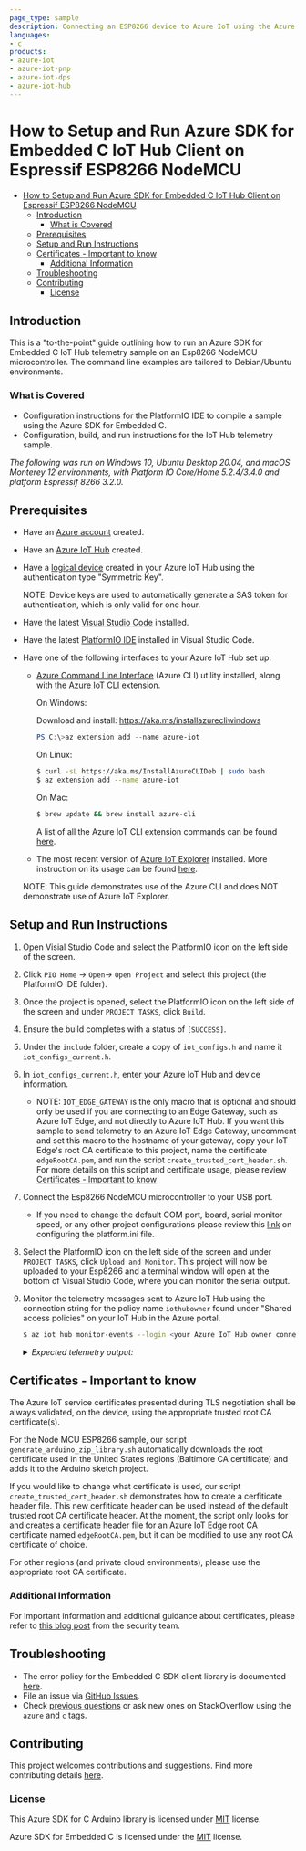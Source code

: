 ```yaml
---
page_type: sample
description: Connecting an ESP8266 device to Azure IoT using the Azure SDK for Embedded C
languages:
- c
products:
- azure-iot
- azure-iot-pnp
- azure-iot-dps
- azure-iot-hub
---
```


# How to Setup and Run Azure SDK for Embedded C IoT Hub Client on Espressif ESP8266 NodeMCU

- [How to Setup and Run Azure SDK for Embedded C IoT Hub Client on Espressif ESP8266 NodeMCU](#how-to-setup-and-run-azure-sdk-for-embedded-c-iot-hub-client-on-espressif-esp8266-nodemcu)
  - [Introduction](#introduction)
    - [What is Covered](#what-is-covered)
  - [Prerequisites](#prerequisites)
  - [Setup and Run Instructions](#setup-and-run-instructions)
  - [Certificates - Important to know](#certificates---important-to-know)
    - [Additional Information](#additional-information)
  - [Troubleshooting](#troubleshooting)
  - [Contributing](#contributing)
    - [License](#license)

## Introduction

This is a "to-the-point" guide outlining how to run an Azure SDK for Embedded C IoT Hub telemetry sample on an Esp8266 NodeMCU microcontroller. The command line examples are tailored to Debian/Ubuntu environments.

### What is Covered

- Configuration instructions for the PlatformIO IDE to compile a sample using the Azure SDK for Embedded C.
- Configuration, build, and run instructions for the IoT Hub telemetry sample.

_The following was run on Windows 10, Ubuntu Desktop 20.04, and macOS Monterey 12 environments, with Platform IO Core/Home 5.2.4/3.4.0 and platform Espressif 8266 3.2.0._

## Prerequisites

- Have an [Azure account](https://azure.microsoft.com/) created.
- Have an [Azure IoT Hub](https://docs.microsoft.com/azure/iot-hub/iot-hub-create-through-portal) created.
- Have a [logical device](https://docs.microsoft.com/azure/iot-hub/iot-hub-create-through-portal#register-a-new-device-in-the-iot-hub) created in your Azure IoT Hub using the authentication type "Symmetric Key".

    NOTE: Device keys are used to automatically generate a SAS token for authentication, which is only valid for one hour.

- Have the latest [Visual Studio Code](https://code.visualstudio.com/download) installed.

- Have the latest [PlatformIO IDE](https://docs.platformio.org/en/latest/integration/ide/vscode.html) installed in Visual Studio Code.

- Have one of the following interfaces to your Azure IoT Hub set up:
  - [Azure Command Line Interface](https://docs.microsoft.com/cli/azure/install-azure-cli?view=azure-cli-latest) (Azure CLI) utility installed, along with the [Azure IoT CLI extension](https://github.com/Azure/azure-iot-cli-extension).

    On Windows:

      Download and install: https://aka.ms/installazurecliwindows

      ```powershell
      PS C:\>az extension add --name azure-iot
      ```

    On Linux:

      ```bash
      $ curl -sL https://aka.ms/InstallAzureCLIDeb | sudo bash
      $ az extension add --name azure-iot
      ```
    
    On Mac:

      ```bash
      $ brew update && brew install azure-cli
      ```

      A list of all the Azure IoT CLI extension commands can be found [here](https://docs.microsoft.com/cli/azure/iot?view=azure-cli-latest).

  - The most recent version of [Azure IoT Explorer](https://github.com/Azure/azure-iot-explorer/releases) installed. More instruction on its usage can be found [here](https://docs.microsoft.com/azure/iot-pnp/howto-use-iot-explorer).

  NOTE: This guide demonstrates use of the Azure CLI and does NOT demonstrate use of Azure IoT Explorer.

## Setup and Run Instructions

1. Open Visial Studio Code and select the PlatformIO icon on the left side of the screen.

2. Click `PIO Home` -> `Open`-> `Open Project` and select this project (the PlatformIO IDE folder).

3. Once the project is opened, select the PlatformIO icon on the left side of the screen and under `PROJECT TASKS`, click `Build`.

4. Ensure the build completes with a status of `[SUCCESS]`.

5. Under the `include` folder, create a copy of `iot_configs.h` and name it `iot_configs_current.h`.

6. In `iot_configs_current.h`, enter your Azure IoT Hub and device information.
    - NOTE: `IOT_EDGE_GATEWAY` is the only macro that is optional and should only be used if you are connecting to an Edge Gateway, such as Azure IoT Edge, and not directly to Azure IoT Hub. If you want this sample to send telemetry to an Azure IoT Edge Gateway, uncomment and set this macro to the hostname of your gateway, copy your IoT Edge's root CA certificate to this project, name the certificate `edgeRootCA.pem`, and run the script `create_trusted_cert_header.sh`. For more details on this script and certificate usage, please review [Certificates - Important to know](#certificates---important-to-know)

7. Connect the Esp8266 NodeMCU microcontroller to your USB port.
    -   If you need to change the default COM port, board, serial monitor speed, or any other project configurations please review this [link](https://docs.platformio.org/en/latest/projectconf/index.html) on configuring the platform.ini file.

8. Select the PlatformIO icon on the left side of the screen and under `PROJECT TASKS`, click `Upload and Monitor`. This project will now be uploaded to your Esp8266 and a terminal window will open at the bottom of Visual Studio Code, where you can monitor the serial output. 

9. Monitor the telemetry messages sent to Azure IoT Hub using the connection string for the policy name `iothubowner` found under "Shared access policies" on your IoT Hub in the Azure portal.

    ```bash
    $ az iot hub monitor-events --login <your Azure IoT Hub owner connection string in quotes> --device-id <your device id>
    ```

    <details><summary><i>Expected telemetry output:</i></summary>
    <p>

    ```bash
    Starting event monitor, filtering on device: mydeviceid, use ctrl-c to stop...
    {
        "event": {
            "origin": "mydeviceid",
            "payload": "payload"
        }
    }
    {
        "event": {
            "origin": "mydeviceid",
            "payload": "payload"
        }
    }
    {
        "event": {
            "origin": "mydeviceid",
            "payload": "payload"
        }
    }
    {
        "event": {
            "origin": "mydeviceid",
            "payload": "payload"
        }
    }
    {
        "event": {
            "origin": "mydeviceid",
            "payload": "payload"
        }
    }
    {
        "event": {
            "origin": "mydeviceid",
            "payload": "payload"
        }
    }
    ^CStopping event monitor...
    ```

    </p>
    </details>

## Certificates - Important to know

The Azure IoT service certificates presented during TLS negotiation shall be always validated, on the device, using the appropriate trusted root CA certificate(s).

For the Node MCU ESP8266 sample, our script `generate_arduino_zip_library.sh` automatically downloads the root certificate used in the United States regions (Baltimore CA certificate) and adds it to the Arduino sketch project.

If you would like to change what certificate is used, our script `create_trusted_cert_header.sh` demonstrates how to create a cerfiticate header file. This new cerfiticate header can be used instead of the default trusted root CA certificate header. At the moment, the script only looks for and creates a certificate header file for an Azure IoT Edge root CA certificate named `edgeRootCA.pem`, but it can be modified to use any root CA certificate of choice.

For other regions (and private cloud environments), please use the appropriate root CA certificate.

### Additional Information

For important information and additional guidance about certificates, please refer to [this blog post](https://techcommunity.microsoft.com/t5/internet-of-things/azure-iot-tls-changes-are-coming-and-why-you-should-care/ba-p/1658456) from the security team.

## Troubleshooting

- The error policy for the Embedded C SDK client library is documented [here](https://github.com/Azure/azure-sdk-for-c/blob/main/sdk/docs/iot/mqtt_state_machine.md#error-policy).
- File an issue via [GitHub Issues](https://github.com/Azure/azure-sdk-for-c/issues/new/choose).
- Check [previous questions](https://stackoverflow.com/questions/tagged/azure+c) or ask new ones on StackOverflow using the `azure` and `c` tags.

## Contributing

This project welcomes contributions and suggestions. Find more contributing details [here](https://github.com/Azure/azure-sdk-for-c/blob/main/CONTRIBUTING.md).

### License

This Azure SDK for C Arduino library is licensed under [MIT](https://github.com/Azure/azure-sdk-for-c-arduino/blob/main/LICENSE) license.

Azure SDK for Embedded C is licensed under the [MIT](https://github.com/Azure/azure-sdk-for-c/blob/main/LICENSE) license.
